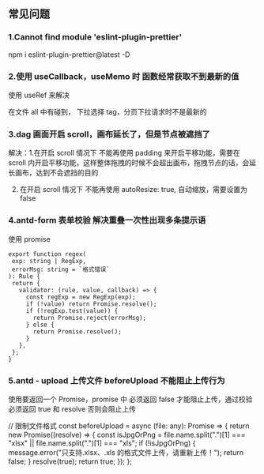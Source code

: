 ## 常见问题

### 1.Cannot find module 'eslint-plugin-prettier'

npm i eslint-plugin-prettier@latest -D

### 2.使用 useCallback，useMemo 时 函数经常获取不到最新的值

使用 useRef 来解决

在文件 all 中有碰到， 下拉选择 tag，分页下拉请求时不是最新的

### 3.dag 画面开启 scroll，画布延长了，但是节点被遮挡了

解决：1.在开启 scroll 情况下 不能再使用 padding 来开启平移功能，需要在 scroll 内开启平移功能，这样整体拖拽的时候不会超出画布，拖拽节点的话，会延长画布，达到不会遮挡的目的

2. 在开启 scroll 情况下 不能再使用 autoResize: true, 自动缩放，需要设置为 false

### 4.antd-form 表单校验 解决重叠一次性出现多条提示语

使用 promise

```
export function regex(
 exp: string | RegExp,
 errorMsg: string = `格式错误`
): Rule {
 return {
   validator: (rule, value, callback) => {
     const regExp = new RegExp(exp);
     if (!value) return Promise.resolve();
     if (!regExp.test(value)) {
       return Promise.reject(errorMsg);
     } else {
       return Promise.resolve();
     }
   },
 };
}
```

### 5.antd - upload 上传文件 beforeUpload 不能阻止上传行为

使用要返回一个 Promise，promise 中 必须返回 false 才能阻止上传，通过校验必须返回 true 和 resolve 否则会阻止上传

// 限制文件格式
const beforeUpload = async (file: any): Promise<boolean> => {
return new Promise((resolve) => {
const isJpgOrPng =
file.name.split(".")[1] === "xlsx" || file.name.split(".")[1] === "xls";
if (!isJpgOrPng) {
message.error("只支持.xlsx、.xls 的格式文件上传，请重新上传！");
return false;
}
resolve(true);
return true;
});
};
